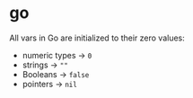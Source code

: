 # go

All vars in Go are initialized to their zero values:

* numeric types -> `0`
* strings -> `""`
* Booleans -> `false`
* pointers -> `nil`
